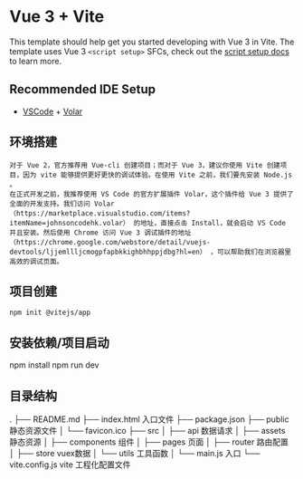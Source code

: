 # Vue 3 + Vite

This template should help get you started developing with Vue 3 in Vite. The template uses Vue 3 `<script setup>` SFCs, check out the [script setup docs](https://v3.vuejs.org/api/sfc-script-setup.html#sfc-script-setup) to learn more.

## Recommended IDE Setup

- [VSCode](https://code.visualstudio.com/) + [Volar](https://marketplace.visualstudio.com/items?itemName=johnsoncodehk.volar)

## 环境搭建
    对于 Vue 2，官方推荐用 Vue-cli 创建项目；而对于 Vue 3，建议你使用 Vite 创建项目，因为 vite 能够提供更好更快的调试体验。在使用 Vite 之前，我们要先安装 Node.js 。
    在正式开发之前，我推荐使用 VS Code 的官方扩展插件 Volar，这个插件给 Vue 3 提供了全面的开发支持。我们访问 Volar（https://marketplace.visualstudio.com/items?itemName=johnsoncodehk.volar） 的地址，直接点击 Install，就会启动 VS Code 并且安装。然后使用 Chrome 访问 Vue 3 调试插件的地址（https://chrome.google.com/webstore/detail/vuejs-devtools/ljjemllljcmogpfapbkkighbhhppjdbg?hl=en） ，可以帮助我们在浏览器里高效的调试页面。

## 项目创建
    npm init @vitejs/app
## 安装依赖/项目启动
  npm install
  npm run dev
## 目录结构
.
├── README.md
├── index.html           入口文件
├── package.json
├── public               静态资源文件
│   └── favicon.ico
├── src
│   ├── api            数据请求
│   ├── assets         静态资源
│   ├── components     组件
│   ├── pages          页面
│   ├── router         路由配置
│   ├── store          vuex数据
│   └── utils          工具函数
│   └── main.js        入口
└── vite.config.js     vite 工程化配置文件
